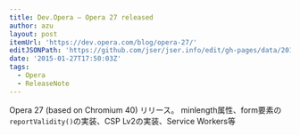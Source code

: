 ```yaml
---
title: Dev.Opera — Opera 27 released
author: azu
layout: post
itemUrl: 'https://dev.opera.com/blog/opera-27/'
editJSONPath: 'https://github.com/jser/jser.info/edit/gh-pages/data/2015/01/index.json'
date: '2015-01-27T17:50:03Z'
tags:
  - Opera
  - ReleaseNote
---
```

Opera 27 (based on Chromium 40) リリース。
minlength属性、form要素の`reportValidity()`の実装、CSP Lv2の実装、Service Workers等
